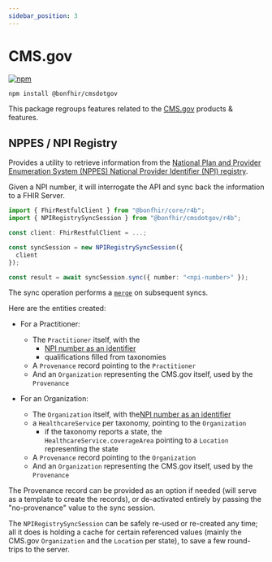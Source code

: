 ```yaml
---
sidebar_position: 3
---
```


# CMS.gov

[![npm](https://img.shields.io/npm/v/@bonfhir/cmsdotgov)](https://www.npmjs.com/package/@bonfhir/cmsdotgov)

```bash npm2yarn
npm install @bonfhir/cmsdotgov
```

This package regroups features related to the [CMS.gov](https://www.cms.gov/) products & features.

## NPPES / NPI Registry

Provides a utility to retrieve information from the [National Plan and Provider Enumeration System (NPPES) National Provider Identifier (NPI) registry](https://npiregistry.cms.hhs.gov/).

Given a NPI number, it will interrogate the API and sync back the information to a FHIR Server.

```typescript
import { FhirRestfulClient } from "@bonfhir/core/r4b";
import { NPIRegistrySyncSession } from "@bonfhir/cmsdotgov/r4b";

const client: FhirRestfulClient = ...;

const syncSession = new NPIRegistrySyncSession({
  client
});

const result = await syncSession.sync({ number: "<npi-number>" });
```

The sync operation performs a [`merge`](/packages/foundation/core#resources-merge) on subsequent syncs.

Here are the entities created:

- For a Practitioner:

  - The `Practitioner` itself, with the
    - [NPI number as an identifier](https://www.hl7.org/fhir/identifier-registry.html)
    - qualifications filled from taxonomies
  - A `Provenance` record pointing to the `Practitioner`
  - And an `Organization` representing the CMS.gov itself, used by the `Provenance`

- For an Organization:
  - The `Organization` itself, with the[NPI number as an identifier](https://www.hl7.org/fhir/identifier-registry.html)
  - a `HealthcareService` per taxonomy, pointing to the `Organization`
    - if the taxonomy reports a state, the `HealthcareService.coverageArea` pointing to a `Location` representing the state
  - A `Provenance` record pointing to the `Organization`
  - And an `Organization` representing the CMS.gov itself, used by the `Provenance`

The Provenance record can be provided as an option if needed (will serve as a template to create the records), or de-activated entirely by passing the "no-provenance" value to the sync session.

The `NPIRegistrySyncSession` can be safely re-used or re-created any time; all it does is holding a cache for certain referenced values (mainly the CMS.gov `Organization` and the `Location` per state), to save a few round-trips to the server.
